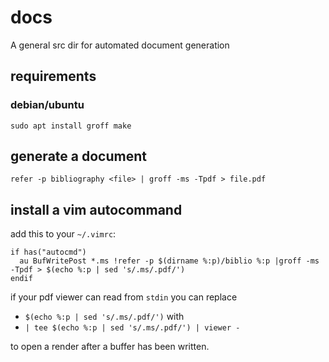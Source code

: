 # docs

A general src dir for automated document generation


## requirements

### debian/ubuntu
```
sudo apt install groff make
```

## generate a document

```
refer -p bibliography <file> | groff -ms -Tpdf > file.pdf
```

## install a vim autocommand

add this to your `~/.vimrc`:
```
if has("autocmd")
  au BufWritePost *.ms !refer -p $(dirname %:p)/biblio %:p |groff -ms -Tpdf > $(echo %:p | sed 's/.ms/.pdf/')
endif
```

if your pdf viewer can read from `stdin` you can replace 

- `$(echo %:p | sed 's/.ms/.pdf/')`  with
- `| tee $(echo %:p | sed 's/.ms/.pdf/') | viewer - `

 to open a render after a buffer has been written.
